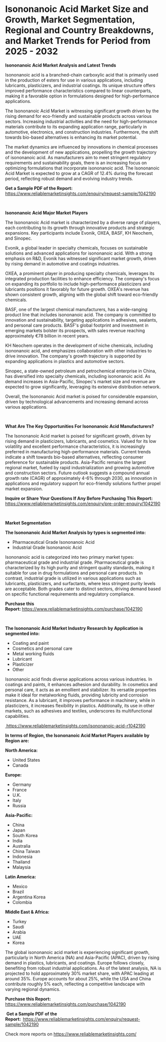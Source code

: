 <p><h1>Isononanoic Acid Market Size and Growth, Market Segmentation, Regional and Country Breakdowns, and Market Trends for Period from 2025 -  2032</h1></p><p><strong>Isononanoic Acid Market Analysis and Latest Trends</strong></p>
<p><p>Isononanoic acid is a branched-chain carboxylic acid that is primarily used in the production of esters for use in various applications, including lubricants, plasticizers, and industrial coatings. Its unique structure offers improved performance characteristics compared to linear counterparts, making it a favorable option in formulations designed for high-performance applications.</p><p>The Isononanoic Acid Market is witnessing significant growth driven by the rising demand for eco-friendly and sustainable products across various sectors. Increasing industrial activities and the need for high-performance materials contribute to its expanding application range, particularly in automotive, electronics, and construction industries. Furthermore, the shift towards bio-based alternatives is enhancing its market potential.</p><p>The market dynamics are influenced by innovations in chemical processes and the development of new applications, propelling the growth trajectory of isononanoic acid. As manufacturers aim to meet stringent regulatory requirements and sustainability goals, there is an increasing focus on optimizing formulations that incorporate isononanoic acid. The Isononanoic Acid Market is expected to grow at a CAGR of 12.4% during the forecast period, reflecting robust demand and evolving industry trends.</p></p>
<p><strong>Get a Sample PDF of the Report:&nbsp;</strong> <a href="https://www.reliablemarketinsights.com/enquiry/request-sample/1042190?utm_campaign=2197&utm_medium=2&utm_source=Github&utm_content=ia&utm_term=02042025&utm_id=isononanoic-acid">https://www.reliablemarketinsights.com/enquiry/request-sample/1042190</a></p>
<p>&nbsp;</p>
<p><strong>Isononanoic Acid Major Market Players</strong></p>
<p><p>The Isononanoic Acid market is characterized by a diverse range of players, each contributing to its growth through innovative products and strategic expansions. Key participants include Evonik, OXEA, BASF, KH Neochem, and Sinopec.</p><p>Evonik, a global leader in specialty chemicals, focuses on sustainable solutions and advanced applications for isononanoic acid. With a strong emphasis on R&D, Evonik has witnessed significant market growth, driven by rising demand in automotive and coatings industries. </p><p>OXEA, a prominent player in producing specialty chemicals, leverages its integrated production facilities to enhance efficiency. The company's focus on expanding its portfolio to include high-performance plasticizers and lubricants positions it favorably for future growth. OXEA's revenue has shown consistent growth, aligning with the global shift toward eco-friendly chemicals.</p><p>BASF, one of the largest chemical manufacturers, has a wide-ranging product line that includes isononanoic acid. The company is committed to innovation and sustainability, targeting applications in adhesives, sealants, and personal care products. BASF's global footprint and investment in emerging markets bolster its prospects, with sales revenue reaching approximately €78 billion in recent years.</p><p>KH Neochem operates in the development of niche chemicals, including isononanoic acid, and emphasizes collaboration with other industries to drive innovation. The company's growth trajectory is supported by expanding applications in plastics and automotive sectors.</p><p>Sinopec, a state-owned petroleum and petrochemical enterprise in China, has diversified into specialty chemicals, including isononanoic acid. As demand increases in Asia-Pacific, Sinopec's market size and revenue are expected to grow significantly, leveraging its extensive distribution network.</p><p>Overall, the Isononanoic Acid market is poised for considerable expansion, driven by technological advancements and increasing demand across various applications.</p></p>
<p>&nbsp;</p>
<p><strong>What Are The Key Opportunities For Isononanoic Acid Manufacturers?</strong></p>
<p><p>The Isononanoic Acid market is poised for significant growth, driven by rising demand in plasticizers, lubricants, and cosmetics. Valued for its low volatility and excellent performance characteristics, it is increasingly preferred in manufacturing high-performance materials. Current trends indicate a shift towards bio-based alternatives, reflecting consumer preference for sustainable products. Asia-Pacific remains the largest regional market, fueled by rapid industrialization and growing automotive and construction sectors. Future outlook suggests a compound annual growth rate (CAGR) of approximately 4-6% through 2030, as innovation in applications and regulatory support for eco-friendly solutions further propel market expansion.</p></p>
<p><strong>Inquire or Share Your Questions If Any Before Purchasing This Report:</strong> <a href="https://www.reliablemarketinsights.com/enquiry/pre-order-enquiry/1042190?utm_campaign=2197&utm_medium=2&utm_source=Github&utm_content=ia&utm_term=02042025&utm_id=isononanoic-acid">https://www.reliablemarketinsights.com/enquiry/pre-order-enquiry/1042190</a></p>
<p>&nbsp;</p>
<p><strong>Market Segmentation</strong></p>
<p><strong>The Isononanoic Acid Market Analysis by types is segmented into:</strong></p>
<p><ul><li>Pharmaceutical Grade Isononanoic Acid</li><li>Industrial Grade Isononanoic Acid</li></ul></p>
<p><p>Isononanoic acid is categorized into two primary market types: pharmaceutical grade and industrial grade. Pharmaceutical grade is characterized by its high purity and stringent quality standards, making it suitable for use in drug formulations and personal care products. In contrast, industrial grade is utilized in various applications such as lubricants, plasticizers, and surfactants, where less stringent purity levels are acceptable. Both grades cater to distinct sectors, driving demand based on specific functional requirements and regulatory compliance.</p></p>
<p><strong>Purchase this Report:&nbsp;</strong><a href="https://www.reliablemarketinsights.com/purchase/1042190?utm_campaign=2197&utm_medium=2&utm_source=Github&utm_content=ia&utm_term=02042025&utm_id=isononanoic-acid">https://www.reliablemarketinsights.com/purchase/1042190</a></p>
<p>&nbsp;</p>
<p><strong>The Isononanoic Acid Market Industry Research by Application is segmented into:</strong></p>
<p><ul><li>Coating and paint</li><li>Cosmetics and personal care</li><li>Metal working fluids</li><li>Lubricant</li><li>Plasticizer</li><li>Other</li></ul></p>
<p><p>Isononanoic acid finds diverse applications across various industries. In coatings and paints, it enhances adhesion and durability. In cosmetics and personal care, it acts as an emollient and stabilizer. Its versatile properties make it ideal for metalworking fluids, providing lubricity and corrosion resistance. As a lubricant, it improves performance in machinery, while in plasticizers, it increases flexibility in plastics. Additionally, its use in other markets, such as adhesives and textiles, underscores its multifunctional capabilities.</p></p>
<p><a href="https://www.reliablemarketinsights.com/isononanoic-acid-r1042190?utm_campaign=2197&utm_medium=2&utm_source=Github&utm_content=ia&utm_term=02042025&utm_id=isononanoic-acid">&nbsp;https://www.reliablemarketinsights.com/isononanoic-acid-r1042190</a></p>
<p><strong>In terms of Region, the Isononanoic Acid Market Players available by Region are:</strong></p>
<p>
    <p> <strong> North America: </strong>
        <ul>
            <li>United States</li>
            <li>Canada</li>
        </ul>
        </p> 
    <p> <strong> Europe: </strong>
        <ul>
            <li>Germany</li>
            <li>France</li>
            <li>U.K.</li>
            <li>Italy</li>
            <li>Russia</li>
        </ul>
        </p> 
    <p> <strong> Asia-Pacific: </strong>
        <ul>
            <li>China</li>
            <li>Japan</li>
            <li>South Korea</li>
            <li>India</li>
            <li>Australia</li>
            <li>China Taiwan</li>
            <li>Indonesia</li>
            <li>Thailand</li>
            <li>Malaysia</li>
        </ul>
        </p> 
    <p> <strong> Latin America: </strong>
        <ul>
            <li>Mexico</li>
            <li>Brazil</li>
            <li>Argentina Korea</li>
            <li>Colombia</li>
        </ul>
        </p> 
    <p> <strong> Middle East & Africa: </strong>
        <ul>
            <li>Turkey</li>
            <li>Saudi</li>
            <li>Arabia</li>
            <li>UAE</li>
            <li>Korea</li>
        </ul>
    </p>
    </p>
<p><p>The global isononanoic acid market is experiencing significant growth, particularly in North America (NA) and Asia-Pacific (APAC), driven by rising demand in plastics, lubricants, and coatings. Europe follows closely, benefiting from robust industrial applications. As of the latest analysis, NA is projected to hold approximately 30% market share, with APAC leading at around 35%. Europe accounts for about 25%, while the USA and China contribute roughly 5% each, reflecting a competitive landscape with varying regional dynamics.</p></p>
<p><strong>Purchase this Report: </strong><a href="https://www.reliablemarketinsights.com/purchase/1042190?utm_campaign=2197&utm_medium=2&utm_source=Github&utm_content=ia&utm_term=02042025&utm_id=isononanoic-acid">https://www.reliablemarketinsights.com/purchase/1042190</a></p>
<p>&nbsp;<strong>Get a Sample PDF of the Report:&nbsp;&nbsp;</strong><a href="https://www.reliablemarketinsights.com/enquiry/request-sample/1042190?utm_campaign=2197&utm_medium=2&utm_source=Github&utm_content=ia&utm_term=02042025&utm_id=isononanoic-acid">https://www.reliablemarketinsights.com/enquiry/request-sample/1042190</a></p>
<p><strong></strong></p>
<p>Check more reports on <a href="https://www.reliablemarketinsights.com/?utm_campaign=2197&utm_medium=2&utm_source=Github&utm_content=ia&utm_term=02042025&utm_id=isononanoic-acid">https://www.reliablemarketinsights.com/</a></p>